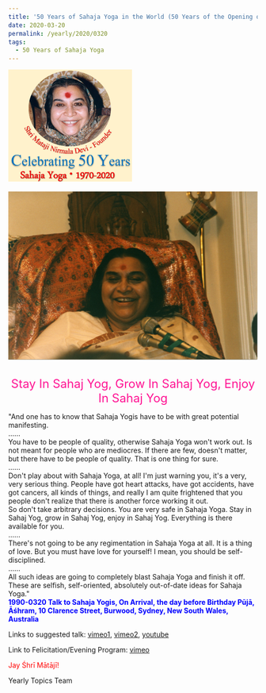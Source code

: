 ```yaml
---
title: '50 Years of Sahaja Yoga in the World (50 Years of the Opening of the Sahasrāra Chakra), Post 11 the day before Birthday Pūjā'
date: 2020-03-20
permalink: /yearly/2020/0320
tags:
  - 50 Years of Sahaja Yoga
---
```


<div style="text-align: left"><img src="/images/Celebrating50YearsSahajaYoga.png" width="250" /></div><br>

<div style="text-align: center"><img src="/images/image339.png" /></div>

<br>
<p style="color:DeepPink; text-align:center">
<font size="+2"><b></b>Stay In Sahaj Yog, Grow In Sahaj Yog, Enjoy In Sahaj Yog<br></font>
</p>

<p>
"And one has to know that Sahaja Yogis have to be with great potential manifesting.<br>
......<br>
You have to be people of quality, otherwise Sahaja Yoga won't work out. Is not meant for people who are mediocres. If there are few, doesn't matter, but there have to be people of quality. That is one thing for sure.<br>
......<br>
Don't play about with Sahaja Yoga, at all! I'm just warning you, it's a very, very serious thing. People have got heart attacks, have got accidents, have got cancers, all kinds of things, and really I am quite frightened that you people don't realize that there is another force working it out.<br>
So don't take arbitrary decisions. You are very safe in Sahaja Yoga. Stay in Sahaj Yog, grow in Sahaj Yog, enjoy in Sahaj Yog. Everything is there available for you.<br> 
......<br>
There's not going to be any regimentation in Sahaja Yoga at all. It is a thing of love. But you must have love for yourself! I mean, you should be self-disciplined.<br>
......<br>
All such ideas are going to completely blast Sahaja Yoga and finish it off. These are selfish, self-oriented, absolutely out-of-date ideas for Sahaja Yoga."<br>
<font color="blue"><b>1990-0320 Talk to Sahaja Yogis, On Arrival, the day before Birthday Pūjā, Āśhram, 10 Clarence Street, Burwood, Sydney, New South Wales, Australia</b></font><br>
</p>

Links to suggested talk: <a href="https://vimeo.com/88433554"> vimeo1</a>, <a href=""> vimeo2</a>, <a href="https://vimeo.com/37847004"> youtube</a><br>

Link to Felicitation/Evening Program: <a href="https://vimeo.com/82484926"> vimeo</a><br>

<p style="color:red;">Jay Śhrī Mātājī!<br></p>

Yearly Topics Team
